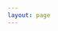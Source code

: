 ```yaml
---
layout: page
---
```


<script setup>
import {
  VPTeamPage,
  VPTeamPageTitle,
  VPTeamMembers,
   VPTeamPageSection
} from 'vitepress/theme'




const coreMembers = [
  {
    // avatar: 'https://www.github.com/yyx990803.png',
    avatar: '/assets/team/cheny.png',
    name: '付晨璞',
    title: 'Tech Lead',
    // links: [
    //   { icon: 'github', link: 'https://github.com/yyx990803' },
    //   { icon: 'yotube', link: 'https://gitee.com/ycyplus163' },
    // ],
     desc: ''
  },
  {
    avatar: '/assets/team/张东.png',
    name: '史乐乐',
    title: 'Product Manager',
    desc: '',
    links: [
    //   { icon: 'github', link: 'https://github.com/yyx990803' },
    ]
  },
    {
    avatar: '/assets/team/杨佩.png',
    name: '加霖',
    title: 'Developers',
    desc: '',
    links: [
    //   { icon: 'github', link: 'https://github.com/yyx990803' },
    ]
  },
  {
    avatar: '/assets/team/赵成刚.png',
    name: '巩敏政',
    title: 'Product Manager',
    desc: ''
  },
  {
    avatar: '/assets/team/曹翔.png',
    name: '李彦芝',
    title: 'Product Manager',
    desc: '',
    links: [
    //   { icon: 'github', link: 'https://github.com/yyx990803' },
    ]
  },
  {
    avatar: '/assets/team/王凯文.png',
    name: '白赟',
    title: 'Product Manager',
    desc: '',
    links: [
    //   { icon: 'github', link: 'https://github.com/yyx990803' },
    ]
  },
  {
    avatar: '/assets/team/马佳瑞.png',
    name: '雷振杰',
    title: 'Product Manager',
    desc: ' ',
    links: [
    //   { icon: 'github', link: 'https://github.com/yyx990803' },
    ]
  },
  {
    avatar: '/assets/team/董亚婷.png',
    name: '李孟奇',
    title: 'Product Manager',
    desc: '',
    links: [
    //   { icon: 'github', link: 'https://github.com/yyx990803' },
    ]
  },
]


</script>

<VPTeamPage>
  <VPTeamPageTitle>
    <template #title>我们的产品</template>
    <template #lead>核心成员</template>
  </VPTeamPageTitle>
  <VPTeamMembers size="medium" :members="coreMembers" />
  <!-- <VPTeamPageSection>
    <template #title>特别感谢</template>
    <template #lead>社区伙伴</template>
    <template #members>
      <VPTeamMembers size="small" :members="partners" />
    </template>
  </VPTeamPageSection> -->
</VPTeamPage>


